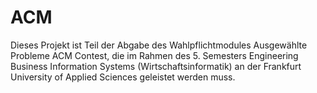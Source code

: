 # ACM
Dieses Projekt ist Teil der Abgabe des Wahlpflichtmodules Ausgewählte Probleme ACM Contest, die im Rahmen des 5. Semesters Engineering Business Information Systems (Wirtschaftsinformatik) an der Frankfurt University of Applied Sciences geleistet werden muss.
